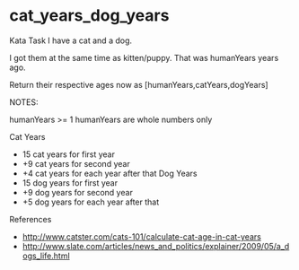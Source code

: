 # cat_years_dog_years

Kata Task
I have a cat and a dog.

I got them at the same time as kitten/puppy. That was humanYears years ago.

Return their respective ages now as [humanYears,catYears,dogYears]

NOTES:

humanYears >= 1
humanYears are whole numbers only

Cat Years
* 15 cat years for first year
* +9 cat years for second year
* +4 cat years for each year after that
Dog Years
* 15 dog years for first year
* +9 dog years for second year
* +5 dog years for each year after that

References

* http://www.catster.com/cats-101/calculate-cat-age-in-cat-years
* http://www.slate.com/articles/news_and_politics/explainer/2009/05/a_dogs_life.html

